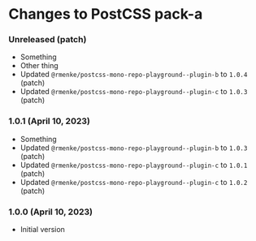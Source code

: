 # Changes to PostCSS pack-a

### Unreleased (patch)

- Something
- Other thing
- Updated `@rmenke/postcss-mono-repo-playground--plugin-b` to `1.0.4` (patch)
- Updated `@rmenke/postcss-mono-repo-playground--plugin-c` to `1.0.3` (patch)

### 1.0.1 (April 10, 2023)

- Something
- Updated `@rmenke/postcss-mono-repo-playground--plugin-b` to `1.0.3` (patch)
- Updated `@rmenke/postcss-mono-repo-playground--plugin-c` to `1.0.1` (patch)
- Updated `@rmenke/postcss-mono-repo-playground--plugin-c` to `1.0.2` (patch)

### 1.0.0 (April 10, 2023)

- Initial version
